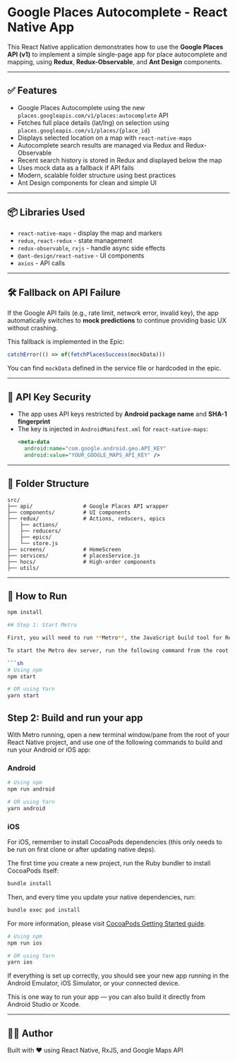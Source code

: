 # Google Places Autocomplete - React Native App

This React Native application demonstrates how to use the **Google Places API (v1)** to implement a simple single-page app for place autocomplete and mapping, using **Redux**, **Redux-Observable**, and **Ant Design** components.

---

## ✅ Features

- Google Places Autocomplete using the new `places.googleapis.com/v1/places:autocomplete` API
- Fetches full place details (lat/lng) on selection using `places.googleapis.com/v1/places/{place_id}`
- Displays selected location on a map with `react-native-maps`
- Autocomplete search results are managed via Redux and Redux-Observable
- Recent search history is stored in Redux and displayed below the map
- Uses mock data as a fallback if API fails
- Modern, scalable folder structure using best practices
- Ant Design components for clean and simple UI

---

## 📦 Libraries Used

- `react-native-maps` - display the map and markers
- `redux`, `react-redux` - state management
- `redux-observable`, `rxjs` - handle async side effects
- `@ant-design/react-native` - UI components
- `axios` - API calls

---

## 🛠 Fallback on API Failure

If the Google API fails (e.g., rate limit, network error, invalid key), the app automatically switches to **mock predictions** to continue providing basic UX without crashing.

This fallback is implemented in the Epic:

```js
catchError(() => of(fetchPlacesSuccess(mockData)))
```

You can find `mockData` defined in the service file or hardcoded in the epic.

---

## 🔐 API Key Security

- The app uses API keys restricted by **Android package name** and **SHA-1 fingerprint**
- The key is injected in `AndroidManifest.xml` for `react-native-maps`:
  ```xml
  <meta-data
    android:name="com.google.android.geo.API_KEY"
    android:value="YOUR_GOOGLE_MAPS_API_KEY" />
  ```

---

## 📁 Folder Structure

```
src/
├── api/                # Google Places API wrapper
├── components/         # UI components
├── redux/              # Actions, reducers, epics
│   ├── actions/
│   ├── reducers/
│   ├── epics/
│   └── store.js
├── screens/            # HomeScreen
├── services/           # placesService.js
├── hocs/               # High-order components
├── utils/             

```

---

## 🚀 How to Run

```bash
npm install

## Step 1: Start Metro

First, you will need to run **Metro**, the JavaScript build tool for React Native.

To start the Metro dev server, run the following command from the root of your React Native project:

```sh
# Using npm
npm start

# OR using Yarn
yarn start
```
## Step 2: Build and run your app

With Metro running, open a new terminal window/pane from the root of your React Native project, and use one of the following commands to build and run your Android or iOS app:

### Android

```sh
# Using npm
npm run android

# OR using Yarn
yarn android
```
### iOS

For iOS, remember to install CocoaPods dependencies (this only needs to be run on first clone or after updating native deps).

The first time you create a new project, run the Ruby bundler to install CocoaPods itself:

```sh
bundle install
```

Then, and every time you update your native dependencies, run:

```sh
bundle exec pod install
```

For more information, please visit [CocoaPods Getting Started guide](https://guides.cocoapods.org/using/getting-started.html).

```sh
# Using npm
npm run ios

# OR using Yarn
yarn ios
```

If everything is set up correctly, you should see your new app running in the Android Emulator, iOS Simulator, or your connected device.

This is one way to run your app — you can also build it directly from Android Studio or Xcode.

---

## 👨‍💻 Author

Built with ❤️ using React Native, RxJS, and Google Maps API
